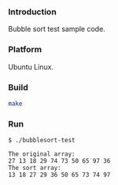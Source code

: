 ### Introduction

Bubble sort test sample code.


### Platform

Ubuntu Linux.


### Build

```bash
make
```


### Run

```console
$ ./bubblesort-test

The original array:
27 13 18 29 74 73 50 65 97 36 
The sort array:
13 18 27 29 36 50 65 73 74 97 
```
